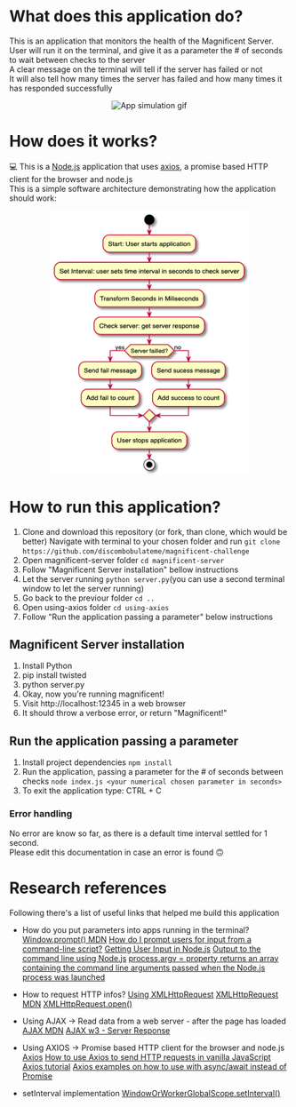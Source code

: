 # What does this application do?
This is an application that monitors the health of the Magnificent Server.<br>
User will run it on the terminal, and give it as a parameter the # of seconds to wait between checks to the server<br>
A clear message on the terminal will tell if the server has failed or not<br>
It will also tell how many times the server has failed and how many times it has responded successfully

<p align="center">
  <img alt="App simulation gif" src="magnificent-challenge.gif">
</p>

# How does it works?
💻 This is a [Node.js](https://nodejs.org/en/) application that uses [axios](https://www.npmjs.com/package/axios), a promise based HTTP client for the browser and node.js<br>
This is a simple software architecture demonstrating how the application should work:
<p align="center">
  <img width="360" height="auto" src="magnificent-software-architecture.png">
</p>

# How to run this application?
1. Clone and download this repository (or fork, than clone, which would be better)
Navigate with terminal to your chosen folder and run `git clone https://github.com/discombobulateme/magnificent-challenge`
2. Open magnificent-server folder `cd magnificent-server`
3. Follow "Magnificent Server installation" bellow instructions
4. Let the server running `python server.py`(you can use a second terminal window to let the server running)
5. Go back to the previour folder `cd ..`
6. Open using-axios folder `cd using-axios`
7. Follow "Run the application passing a parameter" below instructions

## Magnificent Server installation
1. Install Python
2. pip install twisted
3. python server.py
4. Okay, now you're running magnificent!
5. Visit http://localhost:12345 in a web browser
6. It should throw a verbose error, or return "Magnificent!"

## Run the application passing a parameter
1. Install project dependencies `npm install`
2. Run the application, passing a parameter for the # of seconds between checks `node index.js <your numerical chosen parameter in seconds>`
3. To exit the application type: CTRL + C

### Error handling
No error are know so far, as there is a default time interval settled for 1 second.<br> 
Please edit this documentation in case an error is found 🙃

# Research references
Following there's a list of useful links that helped me build this application
<br>
- How do you put parameters into apps running in the terminal?
[Window.prompt() MDN](https://developer.mozilla.org/en-US/docs/Web/API/Window/prompt)
[How do I prompt users for input from a command-line script?](https://nodejs.org/en/knowledge/command-line/how-to-prompt-for-command-line-input/)
[Getting User Input in Node.js](https://www.codecademy.com/articles/getting-user-input-in-node-js)
[Output to the command line using Node.js](https://nodejs.dev/learn/output-to-the-command-line-using-nodejs)
[process.argv = property returns an array containing the command line arguments passed when the Node.js process was launched](https://nodejs.org/api/process.html#process_process_argv)

- How to request HTTP infos?
[Using XMLHttpRequest](https://developer.mozilla.org/en-US/docs/Web/API/XMLHttpRequest/Using_XMLHttpRequest)
[XMLHttpRequest MDN](https://developer.mozilla.org/en-US/docs/Web/API/XMLHttpRequest)
[XMLHttpRequest.open()](https://developer.mozilla.org/en-US/docs/Web/API/XMLHttpRequest/open)

- Using AJAX -> Read data from a web server - after the page has loaded
[AJAX MDN](https://developer.mozilla.org/en-US/docs/Web/Guide/AJAX)
[AJAX w3 - Server Response](https://www.w3schools.com/XML/ajax_xmlhttprequest_response.asp)

- Using AXIOS -> Promise based HTTP client for the browser and node.js
[Axios](https://www.npmjs.com/package/axios)
[How to use Axios to send HTTP requests in vanilla JavaScript](https://attacomsian.com/blog/axios-javascript)
[Axios tutorial](http://zetcode.com/javascript/axios/)
[Axios examples on how to use with async/await instead of Promise](https://github.com/axios/axios#example)

- setInterval implementation
[WindowOrWorkerGlobalScope.setInterval()](https://developer.mozilla.org/en-US/docs/Web/API/WindowOrWorkerGlobalScope/setInterval)

